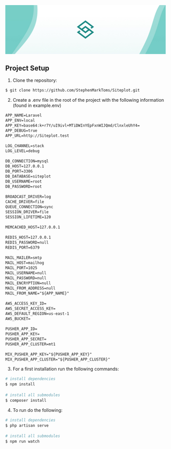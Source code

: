 ![Well](documentation\logo.jpg)

## Project Setup

1. Clone the repository:

```bash
$ git clone https://github.com/StephenMarkToms/Siteplot.git
```

2. Create a .env file in the root of the project with the following information (found in example.env)

```
APP_NAME=Laravel
APP_ENV=local
APP_KEY=base64:k+r7Y/uI9ivl+MTiDWInYEpFxnWIJQmd/ClnxleUhY4=
APP_DEBUG=true
APP_URL=http://Siteplot.test

LOG_CHANNEL=stack
LOG_LEVEL=debug

DB_CONNECTION=mysql
DB_HOST=127.0.0.1
DB_PORT=3306
DB_DATABASE=siteplot
DB_USERNAME=root
DB_PASSWORD=root

BROADCAST_DRIVER=log
CACHE_DRIVER=file
QUEUE_CONNECTION=sync
SESSION_DRIVER=file
SESSION_LIFETIME=120

MEMCACHED_HOST=127.0.0.1

REDIS_HOST=127.0.0.1
REDIS_PASSWORD=null
REDIS_PORT=6379

MAIL_MAILER=smtp
MAIL_HOST=mailhog
MAIL_PORT=1025
MAIL_USERNAME=null
MAIL_PASSWORD=null
MAIL_ENCRYPTION=null
MAIL_FROM_ADDRESS=null
MAIL_FROM_NAME="${APP_NAME}"

AWS_ACCESS_KEY_ID=
AWS_SECRET_ACCESS_KEY=
AWS_DEFAULT_REGION=us-east-1
AWS_BUCKET=

PUSHER_APP_ID=
PUSHER_APP_KEY=
PUSHER_APP_SECRET=
PUSHER_APP_CLUSTER=mt1

MIX_PUSHER_APP_KEY="${PUSHER_APP_KEY}"
MIX_PUSHER_APP_CLUSTER="${PUSHER_APP_CLUSTER}"

```

3. For a first installation run the following commands:

```bash
# install dependencies
$ npm install

# install all submodules
$ composer install
```

4. To run do the following:

```bash
# install dependencies
$ php artisan serve

# install all submodules
$ npm run watch
```